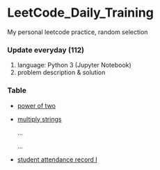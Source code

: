 # LeetCode_Daily_Training
My personal leetcode practice, random selection
### Update everyday (112)
1) language: Python 3 (Jupyter Notebook)
2) problem description & solution 
### Table
* [power of two](https://github.com/xlyue92/LeetCode_Daily_Training/blob/master/%20power%20of%20two.ipynb)
* [multiply strings](https://github.com/xlyue92/LeetCode_Daily_Training/blob/master/multiply%20strings.ipynb)

     ...
     
     ...
   
* [student attendance record I](https://github.com/xlyue92/LeetCode_Daily_Training/blob/master/student%20attendance%20record%20I.ipynb)
